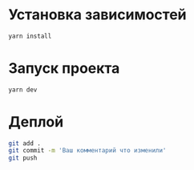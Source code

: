 # Установка зависимостей
```bash
yarn install
```

# Запуск проекта
```bash
yarn dev
```

# Деплой
<!-- Деплой берет все что находится в ветке master -->
```bash
git add .
git commit -m 'Ваш комментарий что изменили'
git push
```